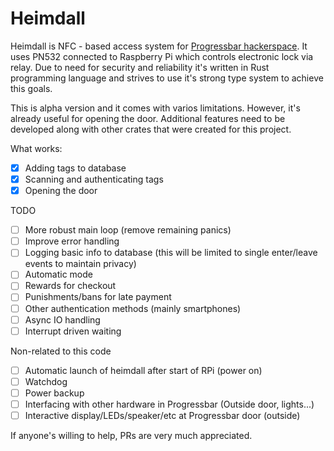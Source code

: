 Heimdall
========

Heimdall is NFC - based access system for [Progressbar hackerspace](https://progressbar.sk). It uses PN532 connected to Raspberry Pi which controls electronic lock via relay. Due to need for security and reliability it's written in Rust programming language and strives to use it's strong type system to achieve this goals.

This is alpha version and it comes with varios limitations. However, it's already useful for opening the door. Additional features need to be developed along with other crates that were created for this project.

What works:

- [X] Adding tags to database
- [X] Scanning and authenticating tags
- [X] Opening the door

TODO

- [ ] More robust main loop (remove remaining panics)
- [ ] Improve error handling
- [ ] Logging basic info to database (this will be limited to single enter/leave events to maintain privacy)
- [ ] Automatic mode
- [ ] Rewards for checkout
- [ ] Punishments/bans for late payment
- [ ] Other authentication methods (mainly smartphones)
- [ ] Async IO handling
- [ ] Interrupt driven waiting

Non-related to this code

- [ ] Automatic launch of heimdall after start of RPi (power on)
- [ ] Watchdog
- [ ] Power backup
- [ ] Interfacing with other hardware in Progressbar (Outside door, lights...)
- [ ] Interactive display/LEDs/speaker/etc at Progressbar door (outside)

If anyone's willing to help, PRs are very much appreciated.
